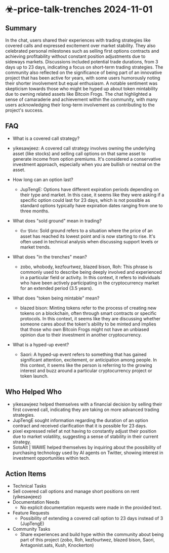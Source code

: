# ☣-price-talk-trenches 2024-11-01

## Summary
 In the chat, users shared their experiences with trading strategies like covered calls and expressed excitement over market stability. They also celebrated personal milestones such as selling first options contracts and achieving profitability without constant position adjustments due to sideways markets. Discussions included potential trade durations, from 3 days up to 23 days, indicating a focus on short-term trading strategies. The community also reflected on the significance of being part of an innovative project that has been active for years, with some users humorously noting their shorter involvement but equal enthusiasm. A notable sentiment was skepticism towards those who might be hyped up about token mintability due to owning related assets like Bitcoin Frogs. The chat highlighted a sense of camaraderie and achievement within the community, with many users acknowledging their long-term involvement as contributing to the project's success.

## FAQ
 - What is a covered call strategy?
  - yikesawjeez: A covered call strategy involves owning the underlying asset (like stocks) and selling call options on that same asset to generate income from option premiums. It's considered a conservative investment approach, especially when you are bullish or neutral on the asset.

- How long can an option last?
  - JupTengE: Options have different expiration periods depending on their type and market. In this case, it seems like they were asking if a specific option could last for 23 days, which is not possible as standard options typically have expiration dates ranging from one to three months.

- What does "sold ground" mean in trading?
  - 𝔈𝔵𝔢 𝔓𝔩𝔞𝔱𝔞: Sold ground refers to a situation where the price of an asset has reached its lowest point and is now starting to rise. It's often used in technical analysis when discussing support levels or market trends.

- What does "in the trenches" mean?
  - zobo, whobody, kezfourtwez, blazed bison, Roh: This phrase is commonly used to describe being deeply involved and experienced in a particular field or activity. In this context, it refers to individuals who have been actively participating in the cryptocurrency market for an extended period (3.5 years).

- What does "token being mintable" mean?
  - blazed bison: Minting tokens refer to the process of creating new tokens on a blockchain, often through smart contracts or specific protocols. In this context, it seems like they are discussing whether someone cares about the token's ability to be minted and implies that those who own Bitcoin Frogs might not have an unbiased opinion due to their investment in another cryptocurrency.

- What is a hyped-up event?
  - Saori: A hyped-up event refers to something that has gained significant attention, excitement, or anticipation among people. In this context, it seems like the person is referring to the growing interest and buzz around a particular cryptocurrency project or token launch.

## Who Helped Who
 - yikesawjeez helped themselves with a financial decision by selling their first covered call, indicating they are taking on more advanced trading strategies.
- JupTengE sought information regarding the duration of an option contract and received clarification that it is possible for 23 days.
- pixel expressed relief at not having to constantly adjust their position due to market volatility, suggesting a sense of stability in their current strategy.
- SotoAlt | WAWE helped themselves by inquiring about the possibility of purchasing technology used by AI agents on Twitter, showing interest in investment opportunities within tech.

## Action Items
 - Technical Tasks
  - Sell covered call options and manage short positions on rent (yikesawjeez)
- Documentation Needs
  - No explicit documentation requests were made in the provided text.
- Feature Requests
  - Possibility of extending a covered call option to 23 days instead of 3 (JupTengE)
- Community Tasks
  - Share experiences and build hype within the community about being part of this project (zobo, Roh, kezfourtwez, blazed bison, Saori, Antagonist.sats, Kush, Knockerton)

